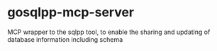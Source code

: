 # gosqlpp-mcp-server
MCP wrapper to the sqlpp tool, to enable the sharing and updating of database information including schema
